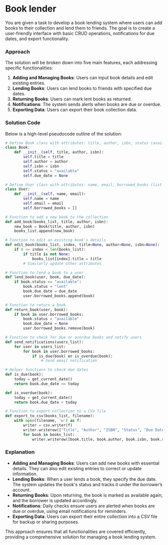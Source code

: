 # Book lender

You are given a task to develop a book lending system where users can add books to their collection and lend them to friends. The goal is to create a user-friendly interface with basic CRUD operations, notifications for due dates, and export functionality.

### Approach
The solution will be broken down into five main features, each addressing specific functionalities:

1. **Adding and Managing Books**: Users can input book details and edit existing entries.
2. **Lending Books**: Users can lend books to friends with specified due dates.
3. **Returning Books**: Users can mark lent books as returned.
4. **Notifications**: The system sends alerts when books are due or overdue.
5. **Exporting Data**: Users can export their book collection data.

### Solution Code
Below is a high-level pseudocode outline of the solution:

```python
# Define Book class with attributes: title, author, isbn, status (available/lent), due_date
class Book:
    def __init__(self, title, author, isbn):
        self.title = title
        self.author = author
        self.isbn = isbn
        self.status = "available"
        self.due_date = None

# Define User class with attributes: name, email, borrowed_books (list of Book objects)
class User:
    def __init__(self, name, email):
        self.name = name
        self.email = email
        self.borrowed_books = []

# Function to add a new book to the collection
def add_book(books_list, title, author, isbn):
    new_book = Book(title, author, isbn)
    books_list.append(new_book)

# Function to edit an existing book's details
def edit_book(books_list, index, title=None, author=None, isbn=None):
    if 0 <= index < len(books_list):
        if title is not None:
            books_list[index].title = title
        # Similarly update other attributes

# Function to lend a book to a user
def lend_book(user, book, due_date):
    if book.status == "available":
        book.status = "lent"
        book.due_date = due_date
        user.borrowed_books.append(book)

# Function to return a book
def return_book(user, book):
    if book in user.borrowed_books:
        book.status = "available"
        book.due_date = None
        user.borrowed_books.remove(book)

# Function to check for due or overdue books and notify users
def send_notifications(users_list):
    for user in users_list:
        for book in user.borrowed_books:
            if is_due(book) or is_overdue(book):
                # Send email notification

# Helper functions to check due dates
def is_due(book):
    today = get_current_date()
    return book.due_date == today

def is_overdue(book):
    today = get_current_date()
    return book.due_date < today

# Function to export collection to a CSV file
def export_to_csv(books_list, filename):
    with open(filename, 'w') as f:
        writer = csv.writer(f)
        writer.writerow(["Title", "Author", "ISBN", "Status", "Due Date"])
        for book in books_list:
            writer.writerow([book.title, book.author, book.isbn, book.status, str(book.due_date)])
```

### Explanation
- **Adding and Managing Books**: Users can add new books with essential details. They can also edit existing entries to correct or update information.
- **Lending Books**: When a user lends a book, they specify the due date. The system updates the book's status and tracks it under the borrower’s account.
- **Returning Books**: Upon returning, the book is marked as available again, and the borrower is updated accordingly.
- **Notifications**: Daily checks ensure users are alerted when books are due or overdue, using email notifications for reminders.
- **Exporting Data**: Users can export their entire collection into a CSV file for backup or sharing purposes.

This approach ensures that all functionalities are covered efficiently, providing a comprehensive solution for managing a book lending system.
